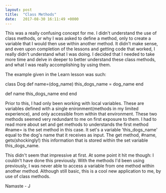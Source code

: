 ```yaml
---
layout: post
title:  "Class Methods"
date:   2017-08-30 16:11:49 +0000
---
```



This was a really confusing concept for me. I didn't understand the use of class methods, or why I was asked to define a method, only to create a variable that I would then use within another method. It didn't make sense, and even upon completion of the lessons and getting code that worked, I really didn't understand what I was doing. I decided that I needed to take more time and delve in deeper to better understand these class methods, and what I was really accomplishing by using them. 

The example given in the Learn lesson was such:

class Dog
  def name=(dog_name)
    this_dogs_name = dog_name
  end
 
  def name
    this_dogs_name
  end
end

Prior to this, I had only been working with local variables. These are variables defined with a single enironment(methods in my limited experience), and only accessible from within that environment. These two methods seemed very redundant to me on first exposure to them. I had to read more about set and get methods to understands the first method #name= is the set method in this case. It set's a variable 'this_dogs_name' equal to the dog's name that it receives as input. The get method, #name, gets(shockingly!) this information that is stored within the set variable this_dogs_name.

This didn't seem that impressive at first. At some point it hit me though: I couldn't have done this previously. With the methods I'd been using previously, I was never able to access a variable from one method within another method. Although still basic, this is a cool new application to me, by use of class methods. 

Namaste - J
